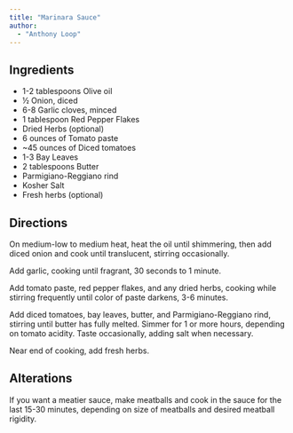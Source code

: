 ```yaml
---
title: "Marinara Sauce"
author:
  - "Anthony Loop"
---
```


## Ingredients

- 1-2 tablespoons Olive oil
- ½ Onion, diced
- 6-8 Garlic cloves, minced
- 1 tablespoon Red Pepper Flakes
- Dried Herbs (optional)
- 6 ounces of Tomato paste
- ~45 ounces of Diced tomatoes
- 1-3 Bay Leaves
- 2 tablespoons Butter
- Parmigiano-Reggiano rind
- Kosher Salt
- Fresh herbs (optional)

## Directions

On medium-low to medium heat, heat the oil until shimmering, then add diced onion and cook until translucent, stirring occasionally.

Add garlic, cooking until fragrant, 30 seconds to 1 minute.

Add tomato paste, red pepper flakes, and any dried herbs, cooking while stirring frequently until color of paste darkens, 3-6 minutes.

Add diced tomatoes, bay leaves, butter, and Parmigiano-Reggiano rind, stirring until butter has fully melted. Simmer for 1 or more hours, depending on tomato acidity. Taste occasionally, adding salt when necessary.

Near end of cooking, add fresh herbs.

## Alterations

If you want a meatier sauce, make meatballs and cook in the sauce for the last 15-30 minutes, depending on size of meatballs and desired meatball rigidity.
